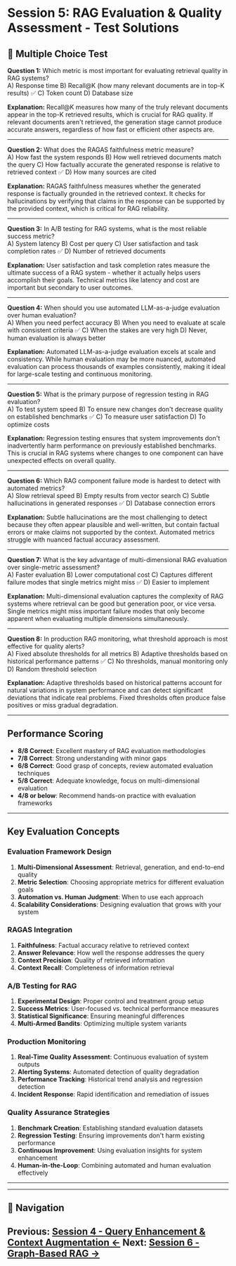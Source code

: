 # Session 5: RAG Evaluation & Quality Assessment - Test Solutions

## 📝 Multiple Choice Test

**Question 1:** Which metric is most important for evaluating retrieval quality in RAG systems?  
A) Response time
B) Recall@K (how many relevant documents are in top-K results) ✅
C) Token count
D) Database size

**Explanation:** Recall@K measures how many of the truly relevant documents appear in the top-K retrieved results, which is crucial for RAG quality. If relevant documents aren't retrieved, the generation stage cannot produce accurate answers, regardless of how fast or efficient other aspects are.

---

**Question 2:** What does the RAGAS faithfulness metric measure?  
A) How fast the system responds
B) How well retrieved documents match the query
C) How factually accurate the generated response is relative to retrieved context ✅
D) How many sources are cited

**Explanation:** RAGAS faithfulness measures whether the generated response is factually grounded in the retrieved context. It checks for hallucinations by verifying that claims in the response can be supported by the provided context, which is critical for RAG reliability.

---

**Question 3:** In A/B testing for RAG systems, what is the most reliable success metric?  
A) System latency
B) Cost per query
C) User satisfaction and task completion rates ✅
D) Number of retrieved documents

**Explanation:** User satisfaction and task completion rates measure the ultimate success of a RAG system - whether it actually helps users accomplish their goals. Technical metrics like latency and cost are important but secondary to user outcomes.

---

**Question 4:** When should you use automated LLM-as-a-judge evaluation over human evaluation?  
A) When you need perfect accuracy
B) When you need to evaluate at scale with consistent criteria ✅
C) When the stakes are very high
D) Never, human evaluation is always better

**Explanation:** Automated LLM-as-a-judge evaluation excels at scale and consistency. While human evaluation may be more nuanced, automated evaluation can process thousands of examples consistently, making it ideal for large-scale testing and continuous monitoring.

---

**Question 5:** What is the primary purpose of regression testing in RAG evaluation?  
A) To test system speed
B) To ensure new changes don't decrease quality on established benchmarks ✅
C) To measure user satisfaction
D) To optimize costs

**Explanation:** Regression testing ensures that system improvements don't inadvertently harm performance on previously established benchmarks. This is crucial in RAG systems where changes to one component can have unexpected effects on overall quality.

---

**Question 6:** Which RAG component failure mode is hardest to detect with automated metrics?  
A) Slow retrieval speed
B) Empty results from vector search
C) Subtle hallucinations in generated responses ✅
D) Database connection errors

**Explanation:** Subtle hallucinations are the most challenging to detect because they often appear plausible and well-written, but contain factual errors or make claims not supported by the context. Automated metrics struggle with nuanced factual accuracy assessment.

---

**Question 7:** What is the key advantage of multi-dimensional RAG evaluation over single-metric assessment?  
A) Faster evaluation
B) Lower computational cost
C) Captures different failure modes that single metrics might miss ✅
D) Easier to implement

**Explanation:** Multi-dimensional evaluation captures the complexity of RAG systems where retrieval can be good but generation poor, or vice versa. Single metrics might miss important failure modes that only become apparent when evaluating multiple dimensions simultaneously.

---

**Question 8:** In production RAG monitoring, what threshold approach is most effective for quality alerts?  
A) Fixed absolute thresholds for all metrics
B) Adaptive thresholds based on historical performance patterns ✅
C) No thresholds, manual monitoring only
D) Random threshold selection

**Explanation:** Adaptive thresholds based on historical patterns account for natural variations in system performance and can detect significant deviations that indicate real problems. Fixed thresholds often produce false positives or miss gradual degradation.

---

## Performance Scoring

- **8/8 Correct**: Excellent mastery of RAG evaluation methodologies
- **7/8 Correct**: Strong understanding with minor gaps
- **6/8 Correct**: Good grasp of concepts, review automated evaluation techniques
- **5/8 Correct**: Adequate knowledge, focus on multi-dimensional evaluation
- **4/8 or below**: Recommend hands-on practice with evaluation frameworks

---

## Key Evaluation Concepts

### Evaluation Framework Design

1. **Multi-Dimensional Assessment**: Retrieval, generation, and end-to-end quality
2. **Metric Selection**: Choosing appropriate metrics for different evaluation goals
3. **Automation vs. Human Judgment**: When to use each approach
4. **Scalability Considerations**: Designing evaluation that grows with your system

### RAGAS Integration

1. **Faithfulness**: Factual accuracy relative to retrieved context
2. **Answer Relevance**: How well the response addresses the query
3. **Context Precision**: Quality of retrieved information
4. **Context Recall**: Completeness of information retrieval

### A/B Testing for RAG

1. **Experimental Design**: Proper control and treatment group setup
2. **Success Metrics**: User-focused vs. technical performance measures
3. **Statistical Significance**: Ensuring meaningful differences
4. **Multi-Armed Bandits**: Optimizing multiple system variants

### Production Monitoring

1. **Real-Time Quality Assessment**: Continuous evaluation of system outputs
2. **Alerting Systems**: Automated detection of quality degradation
3. **Performance Tracking**: Historical trend analysis and regression detection
4. **Incident Response**: Rapid identification and remediation of issues

### Quality Assurance Strategies

1. **Benchmark Creation**: Establishing standard evaluation datasets
2. **Regression Testing**: Ensuring improvements don't harm existing performance
3. **Continuous Improvement**: Using evaluation insights for system enhancement
4. **Human-in-the-Loop**: Combining automated and human evaluation effectively

---
---

## 🧭 Navigation

**Previous:** [Session 4 - Query Enhancement & Context Augmentation ←](Session4_Query_Enhancement_Context_Augmentation.md)
**Next:** [Session 6 - Graph-Based RAG →](Session6_Graph_Based_RAG.md)
---
